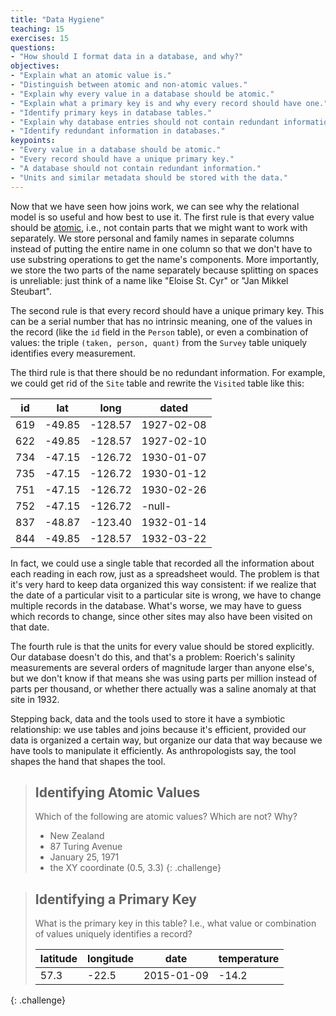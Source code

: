 ```yaml
---
title: "Data Hygiene"
teaching: 15
exercises: 15
questions:
- "How should I format data in a database, and why?"
objectives:
- "Explain what an atomic value is."
- "Distinguish between atomic and non-atomic values."
- "Explain why every value in a database should be atomic."
- "Explain what a primary key is and why every record should have one."
- "Identify primary keys in database tables."
- "Explain why database entries should not contain redundant information."
- "Identify redundant information in databases."
keypoints:
- "Every value in a database should be atomic."
- "Every record should have a unique primary key."
- "A database should not contain redundant information."
- "Units and similar metadata should be stored with the data."
---
```


Now that we have seen how joins work, we can see why the relational
model is so useful and how best to use it.  The first rule is that
every value should be [atomic](reference.html#atomic), i.e., not
contain parts that we might want to work with separately.  We store
personal and family names in separate columns instead of putting the
entire name in one column so that we don't have to use substring
operations to get the name's components.  More importantly, we store
the two parts of the name separately because splitting on spaces is
unreliable: just think of a name like "Eloise St. Cyr" or "Jan Mikkel
Steubart".

The second rule is that every record should have a unique primary key.
This can be a serial number that has no intrinsic meaning,
one of the values in the record (like the `id` field in the `Person` table),
or even a combination of values:
the triple `(taken, person, quant)` from the `Survey` table uniquely identifies every measurement.

The third rule is that there should be no redundant information.
For example,
we could get rid of the `Site` table and rewrite the `Visited` table like this:

|id   |lat   |long   |dated      |
|-----|------|-------|-----------|
|619  |-49.85|-128.57| 1927-02-08|
|622  |-49.85|-128.57| 1927-02-10|
|734  |-47.15|-126.72| 1930-01-07|
|735  |-47.15|-126.72| 1930-01-12|
|751  |-47.15|-126.72| 1930-02-26|
|752  |-47.15|-126.72| -null-    |
|837  |-48.87|-123.40| 1932-01-14|
|844  |-49.85|-128.57| 1932-03-22|

In fact,
we could use a single table that recorded all the information about each reading in each row,
just as a spreadsheet would.
The problem is that it's very hard to keep data organized this way consistent:
if we realize that the date of a particular visit to a particular site is wrong,
we have to change multiple records in the database.
What's worse,
we may have to guess which records to change,
since other sites may also have been visited on that date.

The fourth rule is that the units for every value should be stored explicitly.
Our database doesn't do this,
and that's a problem:
Roerich's salinity measurements are several orders of magnitude larger than anyone else's,
but we don't know if that means she was using parts per million instead of parts per thousand,
or whether there actually was a saline anomaly at that site in 1932.

Stepping back,
data and the tools used to store it have a symbiotic relationship:
we use tables and joins because it's efficient,
provided our data is organized a certain way,
but organize our data that way because we have tools to manipulate it efficiently.
As anthropologists say,
the tool shapes the hand that shapes the tool.

> ## Identifying Atomic Values
>
> Which of the following are atomic values? Which are not? Why?
>
> *   New Zealand
> *   87 Turing Avenue
> *   January 25, 1971
> *   the XY coordinate (0.5, 3.3)
{: .challenge}

> ## Identifying a Primary Key
>
> What is the primary key in this table?
> I.e., what value or combination of values uniquely identifies a record?
>
> |latitude|longitude|date      |temperature|
> |--------|---------|----------|-----------|
> |57.3    |-22.5    |2015-01-09|-14.2      |
{: .challenge}
